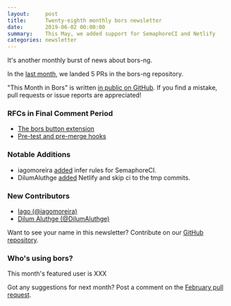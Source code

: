 ```yaml
---
layout:     post
title:      Twenty-eighth monthly bors newsletter
date:       2019-06-02 00:00:00
summary:    This May, we added support for SemaphoreCI and Netlify
categories: newsletter
---
```


It's another monthly burst of news about bors-ng.

In the [last month](https://github.com/bors-ng/bors-ng/pulls?utf8=%E2%9C%93&q=is%3Apr%20is%3Amerged%20closed%3A2019-05-01..2019-06-03),
we landed 5 PRs in the bors-ng repository.

"This Month in Bors" is written [in public on GitHub][GitHub for TMiB].
If you find a mistake, pull requests or issue reports are appreciated!

[GitHub for TMiB]: https://github.com/bors-ng/bors-ng.github.io


### RFCs in Final Comment Period

* [The bors button extension](https://forum.bors.tech/t/the-bors-button-extension/313)
* [Pre-test and pre-merge hooks](https://forum.bors.tech/t/pre-test-and-pre-merge-hooks/322)


### Notable Additions

* iagomoreira [added](https://github.com/bors-ng/bors-ng/pull/651) infer rules for SemaphoreCI.
* DilumAluthge [added](https://github.com/bors-ng/bors-ng/pull/652) Netlify and skip ci to the tmp commits.


### New Contributors

* [Iago (@iagomoreira)](https://github.com/iagomoreira)
* [Dilum Aluthge (@DilumAluthge)](https://github.com/DilumAluthge)

Want to see your name in this newsletter? Contribute on our [GitHub repository](https://github.com/bors-ng/bors-ng).


### Who's using bors?

This month's featured user is XXX

Got any suggestions for next month?
Post a comment on the [February pull request](https://github.com/bors-ng/bors-ng.github.io/pull/___).
